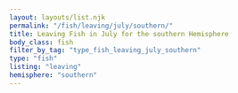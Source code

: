 ```yaml
---
layout: layouts/list.njk
permalink: "/fish/leaving/july/southern/"
title: Leaving Fish in July for the southern Hemisphere
body_class: fish
filter_by_tag: "type_fish_leaving_july_southern"
type: "fish"
listing: "leaving"
hemisphere: "southern"
---
```

